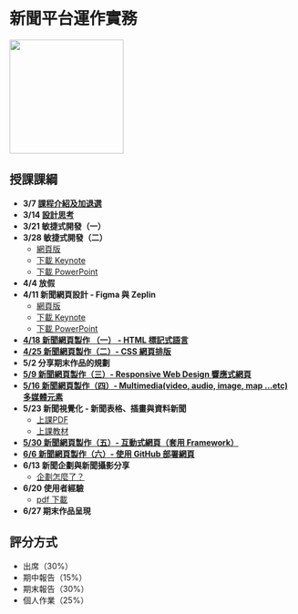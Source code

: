 # 新聞平台運作實務 
<img src="/teach-at-nccu/assets/qr-code-for-teach-at-nccu.png" width="200px" height="200px" />

## 授課課綱
* **3/7 [課程介紹及加退選](https://nickhsine.github.io/teach-at-nccu/2019/03-07)**
* **3/14 [設計思考](https://nickhsine.github.io/teach-at-nccu/2019/03-14)**
* **3/21 敏捷式開發（一）**    
* **3/28 敏捷式開發（二）**
     - [網頁版](https://nickhsine.github.io/teach-at-nccu/2019/agile/index.html)
     - [下載 Keynote](https://nickhsine.github.io/teach-at-nccu/assets/2019-03-21/introduction-to-agile.key)
     - [下載 PowerPoint](https://nickhsine.github.io/teach-at-nccu/assets/2019-03-21/introduction-to-agile.pptx)
* **4/4 放假**
* **4/11 新聞網頁設計 - Figma 與 Zeplin**
     - [網頁版](https://nickhsine.github.io/teach-at-nccu/2019/introduction-of-user-interface/index.html)
     - [下載 Keynote](https://github.com/nickhsine/teach-at-nccu/raw/gh-pages/assets/2019-04-11/introduction-to-user-interface-by-gina.key)
     - [下載 PowerPoint](https://github.com/nickhsine/teach-at-nccu/raw/gh-pages/assets/2019-04-11/introduction-to-user-interface-by-gina.pptx)
* [**4/18 新聞網頁製作 （一） - HTML 標記式語言**](https://github.com/nickhsine/teach-at-nccu/blob/gh-pages/2019/04-18.md)
* [**4/25 新聞網頁製作（二）- CSS 網頁排版**](https://github.com/nickhsine/teach-at-nccu/blob/gh-pages/2019/04-25.md)
* **5/2 分享期末作品的規劃**
* [**5/9 新聞網頁製作（三）- Responsive Web Design 響應式網頁**](https://github.com/nickhsine/teach-at-nccu/blob/gh-pages/2019/05-09.md)
* [**5/16 新聞網頁製作（四）- Multimedia(video, audio, image, map …etc) 多媒體元素**](https://github.com/nickhsine/teach-at-nccu/blob/gh-pages/2019/05-16.md)
* **5/23 新聞視覺化 -  新聞表格、插畫與資料新聞**
     - [上課PDF](https://github.com/nickhsine/teach-at-nccu/raw/gh-pages/assets/2019-05-23/%E6%96%B0%E8%81%9E%E8%A6%96%E8%A6%BA%E5%8C%96-2019-05-23.pdf)
     - [上課教材](https://drive.google.com/drive/u/0/folders/11pQRAczmMg7Z_nENuk1O5ox50oWQk_5Q)
* [**5/30 新聞網頁製作（五）- 互動式網頁（套用 Framework）**](https://github.com/nickhsine/teach-at-nccu/blob/gh-pages/2019/05-30.md)
* [**6/6 新聞網頁製作（六）- 使用 GitHub 部署網頁**](https://github.com/nickhsine/teach-at-nccu/blob/gh-pages/2019/06-06.md)
* **6/13 新聞企劃與新聞攝影分享**
     - [企劃怎麼了？](https://docs.google.com/presentation/d/1gdCy5ldvOrJz55F4mXuG1HQ0ogbVex55ZPV9Xf9gdF0/edit#slide=id.p)
* **6/20 使用者經驗**
     - [pdf 下載](https://github.com/nickhsine/teach-at-nccu/raw/gh-pages/assets/2019-06-20/User-Experience-2019-06-20.pdf)
* **6/27 期末作品呈現**

## 評分方式
- 出席（30%）
- 期中報告（15%）
- 期末報告（30%）
- 個人作業（25%）
